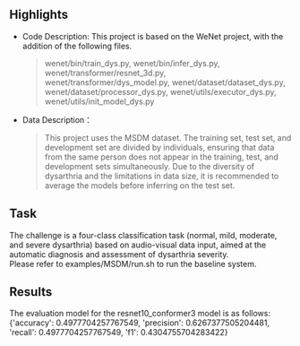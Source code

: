 ## Highlights
  + Code Description: This project is based on the WeNet project, with the addition of the following files.
    > wenet/bin/train_dys.py, wenet/bin/infer_dys.py, wenet/transformer/resnet_3d.py, wenet/transformer/dys_model.py, wenet/dataset/dataset_dys.py, wenet/dataset/processor_dys.py, wenet/utils/executor_dys.py, wenet/utils/init_model_dys.py

  + Data Description：
    > This project uses the MSDM dataset. The training set, test set, and development set are divided by individuals, ensuring that data from the same person does not appear in the training, test, and development sets simultaneously. Due to the diversity of dysarthria and the limitations in data size, it is recommended to average the models before inferring on the test set.

## Task

  The challenge is a four-class classification task (normal, mild, moderate, and severe dysarthria) based on audio-visual data input, aimed at the automatic diagnosis and assessment of dysarthria severity.  
  Please refer to examples/MSDM/run.sh to run the baseline system.

## Results
  The evaluation model for the resnet10_conformer3 model is as follows:  
  {'accuracy': 0.4977704257767549, 'precision': 0.6267377505204481, 'recall': 0.4977704257767549, 'f1': 0.4304755704283422}
